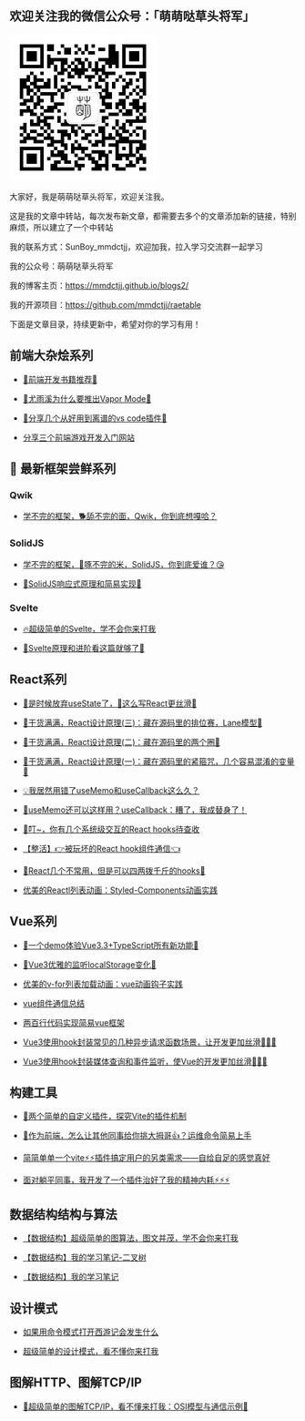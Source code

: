 ## 欢迎关注我的微信公众号：「萌萌哒草头将军」

![mmdctjj.jpg](/src/.vuepress/public/mmdctjj.jpg?)

大家好，我是萌萌哒草头将军，欢迎关注我。

这是我的文章中转站，每次发布新文章，都需要去多个的文章添加新的链接，特别麻烦，所以建立了一个中转站

我的联系方式：SunBoy_mmdctjj，欢迎加我，拉入学习交流群一起学习

我的公众号：萌萌哒草头将军

我的博客主页：https://mmdctjj.github.io/blogs2/

我的开源项目：https://github.com/mmdctjj/raetable

下面是文章目录，持续更新中，希望对你的学习有用！

## 前端大杂烩系列

- [🎉前端开发书籍推荐🎉](https://juejin.cn/post/7238552719266644029)

- [ 🎉尤雨溪为什么要推出Vapor Mode🎉](https://juejin.cn/post/7238153003282513957)

- [🎉分享几个从好用到离谱的vs code插件🎉](https://juejin.cn/post/7236009756530540603)

- [分享三个前端游戏开发入门网站](https://juejin.cn/post/7234520840318664761)

## 🚀 最新框架尝鲜系列
### Qwik
- [学不完的框架，🐕舔不完的面，Qwik，你到底想嘎哈？](https://juejin.cn/post/7243727090923569189)
### SolidJS
- [学不完的框架，🐔啄不完的米，SolidJS，你到底爱谁？😘](https://juejin.cn/post/7236719086049837093)

- [🎉SolidJS响应式原理和简易实现🎉](https://juejin.cn/post/7239341961260662840)

### Svelte
- [🔥超级简单的Svelte，学不会你来打我](https://juejin.cn/post/7226689042406637624)

- [🎉Svelte原理和进阶看这篇就够了🎉](https://juejin.cn/post/7235628080219078693)


## React系列
- [🤮是时候放弃useState了，🚀这么写React更丝滑🚀](https://juejin.cn/post/7246777363257475129)

- [🎉干货满满，React设计原理(三)：藏在源码里的排位赛，Lane模型🎉](https://juejin.cn/post/7248982532728602681)

- [🎉干货满满，React设计原理(二)：藏在源码里的两个圈🎉](https://juejin.cn/post/7242249906257363001)

- [🎉干货满满，React设计原理(一)：藏在源码里的紧箍咒，几个容易混淆的变量🎉](https://juejin.cn/post/7241567583504728119)

- [💡我居然用错了useMemo和useCallback这么久？](https://juejin.cn/post/7241145428091945015)

- [🤔useMemo还可以这样用？useCallback：糟了，我成替身了！](https://juejin.cn/post/7240721866548740133)

- [🔔叮~，你有几个系统级交互的React hooks待查收](https://juejin.cn/post/7233762589720100919)

- [【整活】👉被玩坏的React hook组件通信👈](https://juejin.cn/post/7231197051202109499)

- [🎉React几个不常用，但是可以四两拨千斤的hooks🎉](https://juejin.cn/post/7230806990452850725)

- [优美的Reactl列表动画：Styled-Components动画实践](https://juejin.cn/post/7216526817372225593)
## Vue系列
- [🎉一个demo体验Vue3.3+TypeScript所有新功能🎉](https://juejin.cn/post/7243321262460731451)

- [🎉Vue3优雅的监听localStorage变化🎉](https://juejin.cn/post/7239715294229921849)

- [优美的v-for列表加载动画：vue动画钩子实践](https://juejin.cn/post/6869195042599206919)

- [vue组件通信总结](https://juejin.cn/post/6844904048118726663)

- [两百行代码实现简易vue框架](https://juejin.cn/post/6844903926119006216)

- [Vue3使用hook封装常见的几种异步请求函数场景，让开发更加丝滑🚀🚀🚀](https://juejin.cn/post/7252255706934722597)

- [Vue3使用hook封装媒体查询和事件监听，使Vue的开发更加丝滑🚀🚀🚀](https://juejin.cn/post/7251523348596441143)

## 构建工具

- [🚀两个简单的自定义插件，探究Vite的插件机制](https://juejin.cn/post/7244520633354141751)

- [🚀作为前端，怎么让其他同事给你挑大拇哥👍？运维命令简易上手](https://juejin.cn/post/7245919919223881783)

- [简简单单一个vite⚡⚡插件搞定用户的另类需求——自给自足的感觉真好](https://juejin.cn/post/7256306281538420797)

- [面对躺平同事，我开发了一个插件治好了我的精神内耗⚡⚡⚡](https://juejin.cn/post/7253734111663079484)

## 数据结构结构与算法

- [【数据结构】超级简单的图算法，图文并茂，学不会你来打我](https://juejin.cn/post/7223739879007158329)

- [【数据结构】我的学习笔记-二叉树](https://juejin.cn/post/7222229682027757605)

- [【数据结构】我的学习笔记](https://juejin.cn/post/7221900917913321528)

## 设计模式

- [如果用命令模式打开西游记会发生什么](https://juejin.cn/post/7225190353737269308)

- [超级简单的设计模式，看不懂你来打我](https://juejin.cn/post/7222575963565375544)

## 图解HTTP、图解TCP/IP

- [🚀超级简单的图解TCP/IP，看不懂来打我：OSI模型与通信示例🚀](https://juejin.cn/editor/drafts/7247694528622084153)
